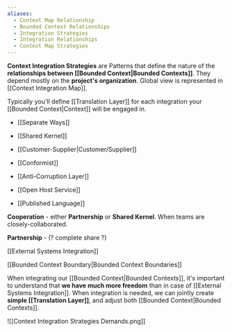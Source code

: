 ```yaml
---
aliases:
  - Context Map Relationship
  - Bounded Context Relationships
  - Integration Strategies
  - Integration Relationships
  - Context Map Strategies
---
```

**Context Integration Strategies** are Patterns that define the nature of the **relationships between [[Bounded Context|Bounded Contexts]]**.
They depend mostly on the **project's organization**. 
Global view is represented in [[Context Integration Map]].

Typically you'll define [[Translation Layer]] for each integration your [[Bounded Context|Context]] will be engaged in.

- [[Separate Ways]]
- [[Shared Kernel]]
- [[Customer-Supplier|Customer/Supplier]]
- [[Conformist]]

- [[Anti-Corruption Layer]]

- [[Open Host Service]]
- [[Published Language]]

**Cooperation** - either **Partnership** or **Shared Kernel**. When teams are closely-collaborated.

**Partnership** - (? complete share ?)

[[External Systems Integration]]

[[Bounded Context Boundary|Bounded Context Boundaries]]

When integrating our [[Bounded Context|Bounded Contexts]], it's important to understand that **we have much more freedom** than in case of [[External Systems Integration]]. When integration is needed, we can jointly create **simple [[Translation Layer]]**, and adjust both [[Bounded Context|Bounded Contexts]].

![[Context Integration Strategies Demands.png]]